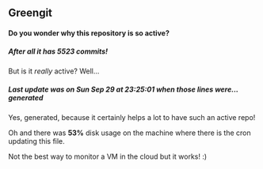 ## Greengit

#### Do you wonder why this repository is so active?

##### After all it has 5523 commits!

But is it *really* active? Well...

##### Last update was on Sun Sep 29 at 23:25:01 when those lines were... generated

Yes, generated, because it certainly helps a lot to have such an active repo!

Oh and there was **53%** disk usage on the machine
where there is the cron updating this file.

Not the best way to monitor a VM in the cloud but it works! :)
